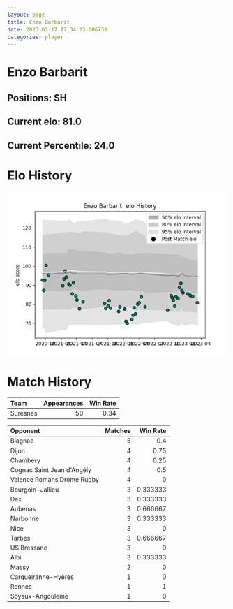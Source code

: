 ```yaml
---  
layout: page  
title: Enzo Barbarit  
date: 2023-03-17 17:34:23.006738  
categories: player  
---
```

# Enzo Barbarit

## Positions: SH

## Current elo: 81.0

## Current Percentile: 24.0

# Elo History


![elo history](history_EnzoBarbarit.png)
# Match History


| Team     |   Appearances |   Win Rate |
|:---------|--------------:|-----------:|
| Suresnes |            50 |       0.34 |

| Opponent                   |   Matches |   Win Rate |
|:---------------------------|----------:|-----------:|
| Blagnac                    |         5 |   0.4      |
| Dijon                      |         4 |   0.75     |
| Chambery                   |         4 |   0.25     |
| Cognac Saint Jean d'Angély |         4 |   0.5      |
| Valence Romans Drome Rugby |         4 |   0        |
| Bourgoin-Jallieu           |         3 |   0.333333 |
| Dax                        |         3 |   0.333333 |
| Aubenas                    |         3 |   0.666667 |
| Narbonne                   |         3 |   0.333333 |
| Nice                       |         3 |   0        |
| Tarbes                     |         3 |   0.666667 |
| US Bressane                |         3 |   0        |
| Albi                       |         3 |   0.333333 |
| Massy                      |         2 |   0        |
| Carqueiranne-Hyères        |         1 |   0        |
| Rennes                     |         1 |   1        |
| Soyaux-Angouleme           |         1 |   0        |